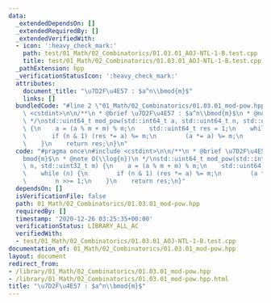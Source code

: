 ```yaml
---
data:
  _extendedDependsOn: []
  _extendedRequiredBy: []
  _extendedVerifiedWith:
  - icon: ':heavy_check_mark:'
    path: test/01_Math/02_Combinatorics/01.03.01_AOJ-NTL-1-B.test.cpp
    title: test/01_Math/02_Combinatorics/01.03.01_AOJ-NTL-1-B.test.cpp
  _pathExtension: hpp
  _verificationStatusIcon: ':heavy_check_mark:'
  attributes:
    document_title: "\u7D2F\u4E57 : $a^n\\bmod{m}$"
    links: []
  bundledCode: "#line 2 \"01_Math/02_Combinatorics/01.03.01_mod-pow.hpp\"\n#include\
    \ <cstdint>\n\n/**\n * @brief \u7D2F\u4E57 : $a^n\\bmod{m}$\n * @note O(\\log{n})\n\
    \ */\nstd::uint64_t mod_pow(std::int64_t a, std::uint64_t n, std::uint32_t m)\
    \ {\n    a = (a % m + m) % m;\n    std::uint64_t res = 1;\n    while (n) {\n \
    \       if (n & 1) (res *= a) %= m;\n        (a *= a) %= m;\n        n >>= 1;\n\
    \    }\n    return res;\n}\n"
  code: "#pragma once\n#include <cstdint>\n\n/**\n * @brief \u7D2F\u4E57 : $a^n\\\
    bmod{m}$\n * @note O(\\log{n})\n */\nstd::uint64_t mod_pow(std::int64_t a, std::uint64_t\
    \ n, std::uint32_t m) {\n    a = (a % m + m) % m;\n    std::uint64_t res = 1;\n\
    \    while (n) {\n        if (n & 1) (res *= a) %= m;\n        (a *= a) %= m;\n\
    \        n >>= 1;\n    }\n    return res;\n}"
  dependsOn: []
  isVerificationFile: false
  path: 01_Math/02_Combinatorics/01.03.01_mod-pow.hpp
  requiredBy: []
  timestamp: '2020-12-26 03:25:35+00:00'
  verificationStatus: LIBRARY_ALL_AC
  verifiedWith:
  - test/01_Math/02_Combinatorics/01.03.01_AOJ-NTL-1-B.test.cpp
documentation_of: 01_Math/02_Combinatorics/01.03.01_mod-pow.hpp
layout: document
redirect_from:
- /library/01_Math/02_Combinatorics/01.03.01_mod-pow.hpp
- /library/01_Math/02_Combinatorics/01.03.01_mod-pow.hpp.html
title: "\u7D2F\u4E57 : $a^n\\bmod{m}$"
---
```

